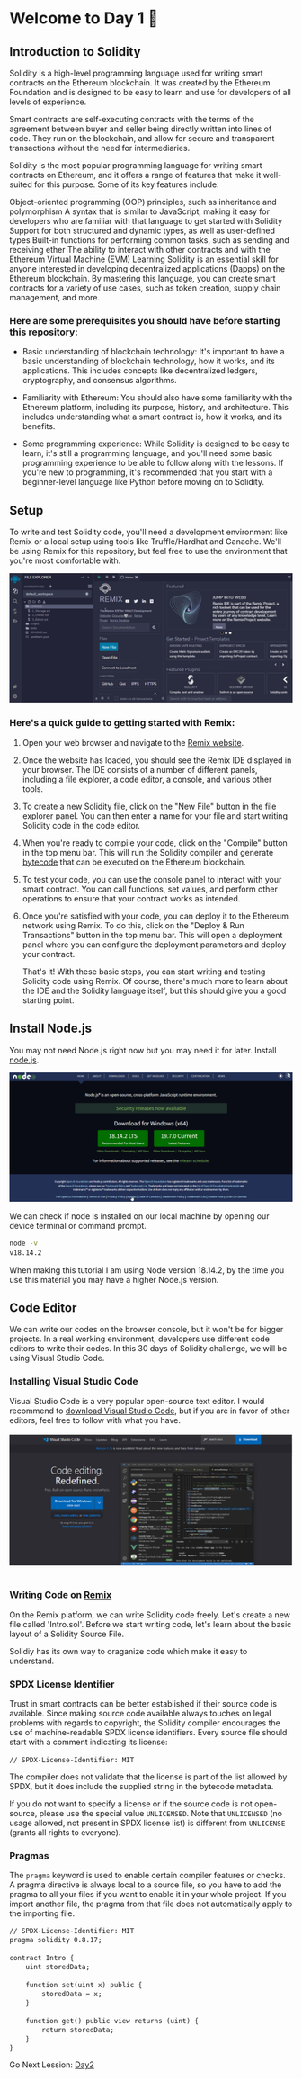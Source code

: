 # Welcome to Day 1 📔

## Introduction to Solidity

Solidity is a high-level programming language used for writing smart contracts on the Ethereum blockchain. It was created by the Ethereum Foundation and is designed to be easy to learn and use for developers of all levels of experience.

Smart contracts are self-executing contracts with the terms of the agreement between buyer and seller being directly written into lines of code. They run on the blockchain, and allow for secure and transparent transactions without the need for intermediaries.

Solidity is the most popular programming language for writing smart contracts on Ethereum, and it offers a range of features that make it well-suited for this purpose. Some of its key features include:

Object-oriented programming (OOP) principles, such as inheritance and polymorphism
A syntax that is similar to JavaScript, making it easy for developers who are familiar with that language to get started with Solidity
Support for both structured and dynamic types, as well as user-defined types
Built-in functions for performing common tasks, such as sending and receiving ether
The ability to interact with other contracts and with the Ethereum Virtual Machine (EVM)
Learning Solidity is an essential skill for anyone interested in developing decentralized applications (Dapps) on the Ethereum blockchain. By mastering this language, you can create smart contracts for a variety of use cases, such as token creation, supply chain management, and more.

### Here are some prerequisites you should have before starting this repository:

- Basic understanding of blockchain technology: It's important to have a basic understanding of blockchain technology, how it works, and its applications. This includes concepts like decentralized ledgers, cryptography, and consensus algorithms.

- Familiarity with Ethereum: You should also have some familiarity with the Ethereum platform, including its purpose, history, and architecture. This includes understanding what a smart contract is, how it works, and its benefits.

- Some programming experience: While Solidity is designed to be easy to learn, it's still a programming language, and you'll need some basic programming experience to be able to follow along with the lessons. If you're new to programming, it's recommended that you start with a beginner-level language like Python before moving on to Solidity.



## Setup
To write and test Solidity code, you'll need a development environment like Remix or a local setup using tools like Truffle/Hardhat and Ganache. We'll be using Remix for this repository, but feel free to use the environment that you're most comfortable with.

![remix-home](../assets/remix.png)

### Here's a quick guide to getting started with Remix:

1. Open your web browser and navigate to the [Remix website](https://remix.ethereum.org/).

2. Once the website has loaded, you should see the Remix IDE displayed in your browser. The IDE consists of a number of different panels, including a file explorer, a code editor, a console, and various other tools.

3. To create a new Solidity file, click on the "New File" button in the file explorer panel. You can then enter a name for your file and start writing Solidity code in the code editor.

4. When you're ready to compile your code, click on the "Compile" button in the top menu bar. This will run the Solidity compiler and generate [bytecode](https://blog.chain.link/what-are-abi-and-bytecode-in-solidity/#:~:text=Bytecode%20is%20the%20information%20that,and%20other%20pieces%20of%20information.) that can be executed on the Ethereum blockchain.

5. To test your code, you can use the console panel to interact with your smart contract. You can call functions, set values, and perform other operations to ensure that your contract works as intended.

6. Once you're satisfied with your code, you can deploy it to the Ethereum network using Remix. To do this, click on the "Deploy & Run Transactions" button in the top menu bar. This will open a deployment panel where you can configure the deployment parameters and deploy your contract.

    That's it! With these basic steps, you can start writing and testing Solidity code using Remix. Of course, there's much more to learn about the IDE and the Solidity language itself, but this should give you a good starting point.

## Install Node.js
You may not need Node.js right now but you may need it for later. Install [node.js](https://nodejs.org/en/).

![nodejs Setup](../assets/nodejs-setup.png)

We can check if node is installed on our local machine by opening our device terminal or command prompt.

```bash 
node -v
v18.14.2
```

When making this tutorial I am using Node version 18.14.2, by the time you use this material you may have a higher Node.js version.


## Code Editor
We can write our codes on the browser console, but it won't be for bigger projects. In a real working environment, developers use different code editors to write their codes. In this 30 days of Solidity challenge, we will be using Visual Studio Code.

### Installing Visual Studio Code

Visual Studio Code is a very popular open-source text editor. I would recommend to [download Visual Studio Code](https://code.visualstudio.com/), but if you are in favor of other editors, feel free to follow with what you have.
<br>
<br>
![VSCode](../assets/vscode.png)
<br>
<br>

### Writing Code on [Remix](https://remix.ethereum.org/)

On the Remix platform, we can write Solidity code freely. Let's create a new file called 'Intro.sol'. Before we start writing code, let's learn about the basic layout of a Solidity Source File.

Solidiy has its own way to oraganize code which make it easy to understand.


### SPDX License Identifier
Trust in smart contracts can be better established if their source code is available. Since making source code available always touches on legal problems with regards to copyright, the Solidity compiler encourages the use of machine-readable SPDX license identifiers. Every source file should start with a comment indicating its license:

`// SPDX-License-Identifier: MIT`

The compiler does not validate that the license is part of the list allowed by SPDX, but it does include the supplied string in the bytecode metadata.

If you do not want to specify a license or if the source code is not open-source, please use the special value `UNLICENSED`. Note that `UNLICENSED` (no usage allowed, not present in SPDX license list) is different from `UNLICENSE` (grants all rights to everyone).

### Pragmas
The `pragma` keyword is used to enable certain compiler features or checks. A pragma directive is always local to a source file, so you have to add the pragma to all your files if you want to enable it in your whole project. If you import another file, the pragma from that file does not automatically apply to the importing file.

```solidity 
// SPDX-License-Identifier: MIT
pragma solidity 0.8.17;

contract Intro {
    uint storedData;

    function set(uint x) public {
        storedData = x;
    }

    function get() public view returns (uint) {
        return storedData;
    }
}
```


Go Next Lession: [Day2](../02-day-data-types/02-day-data-type.md)